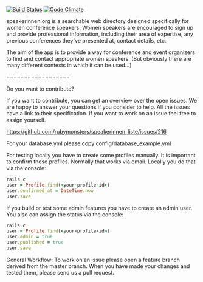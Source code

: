 [![Build Status](https://travis-ci.org/rubymonsters/speakerinnen_liste.png)](https://travis-ci.org/rubymonsters/speakerinnen_liste) [![Code Climate](https://codeclimate.com/github/rubymonsters/speakerinnen_liste.png)](https://codeclimate.com/github/rubymonsters/speakerinnen_liste)

speakerinnen.org is a searchable web directory designed specifically for women conference speakers. Women speakers are encouraged to sign up and provide professional information, including their area of expertise, any previous conferences they've presented at, contact details, etc.

The aim of the app is to provide a way for conference and event organizers to find and contact appropriate women speakers. (But obviously there are many different contexts in which it can be used...)

==================

Do you want to contribute?

If you want to contribute, you can get an overview over the open issues. We are happy to answer your questions if you consider to help. All the issues have a link to their specification. If you want to work on an issue feel free to assign yourself.

https://github.com/rubymonsters/speakerinnen_liste/issues/216

For your database.yml please copy config/database_example.yml

For testing locally you have to create some profiles manually. It is important to confirm these profiles.
Normally that works via email. Locally you do that via the console:

```Ruby
rails c
user = Profile.find(<your-profile-id>)
user.confirmed_at = DateTime.now
user.save
```

If you build or test some admin features you have to create an admin user. You also can assign the status via the console:

```Ruby
rails c
user = Profile.find(<your-profile-id>)
user.admin = true
user.published = true
user.save
```

General Workflow: To work on an issue please open a feature branch derived from the master branch. When you have made your changes and tested them, please send us a pull request.

